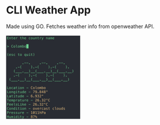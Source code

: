 # CLI Weather App
Made using GO. Fetches weather info from openweather API.
<br>
<br>
<img src="https://github.com/ThisalDilmeth/CLI_weather_app/blob/main/Weather%20app%20UI.png" style="width:40%;"/>
